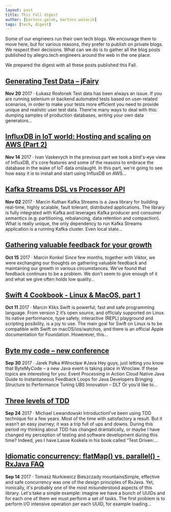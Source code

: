 ```yaml
---
layout: post
title: This Fall digest
author: [bartosz.galek, bartosz.walacik]
tags: [tech, digest]
---
```


Some of our engineers run their own tech blogs.
We encourage them to move here, but for various reasons,
they prefer to publish on private blogs. We respect their decisions.
What can we do is to gather all the blog posts published by allegro.tech
engineers around the web in the one place.

We prepared the digest with all these posts published this Fall.

## [Generating Test Data – jFairy](https://testdetective.com/generating-test-data-jfairy/)
<time class="post-date"><strong>Nov 20</strong> 2017 &middot; Łukasz Rosłonek</time>
Test data has been always an issue.
If you are running selenium or backend automated tests based on user-related scenarios,
in order to make your tests more efficient you need to provide unique and realistic user
test data. There’re many ways to deal with this: dumping samples of production databases, writing your own data generators…

## [InfluxDB in IoT world: Hosting and scaling on AWS (Part 2)](https://www.easyitblog.info/2017/11/14/influxdb-in-iot-world-aws-part-2/)
<time class="post-date"><strong>Nov 14</strong> 2017 &middot; Ivan Vaskevych</time>
In the previous part we took a bird's-eye view of InfluxDB, it's core features and some of the reasons to embrace the database in the wake of IoT data onslaught.
In this part, we're going to see how easy it is to install and start using InfluxDB on AWS…

## [Kafka Streams DSL vs Processor API](http://mkuthan.github.io/blog/2017/11/02/kafka-streams-dsl-vs-processor-api/)
<time class="post-date"><strong>Nov 02</strong> 2017 &middot; Marcin Kuthan</time>
Kafka Streams is a Java library
for building real-time, highly scalable, fault tolerant, distributed applications.
The library is fully integrated with Kafka and leverages
Kafka producer and consumer semantics (e.g: partitioning, rebalancing, data retention and compaction).
What is really unique, the only dependency to run Kafka Streams application is a running Kafka cluster.
Even local state…

## [Gathering valuable feedback for your growth](https://agileandchange.com/gathering-valuable-feedback-for-your-growth-edd510c0f890?source=rss-975f4d88c1de------2)
<time class="post-date"><strong>Oct 15</strong> 2017 &middot; Marcin Konkel</time>
Since few months, together with Viktor, we were exchanging our thoughts on gathering valuable feedback and maintaining our growth in various circumstances. We’ve found that feedback continues to be a problem. We don’t seem to give enough of it and what we give often holds low quality…

## [Swift 4 Cookbook - Linux & MacOS, part 1](http://www.marcinkliks.pl/2017/10/11/swift4-server-foundation-cookbook/)
<time class="post-date"><strong>Oct 11</strong> 2017 &middot; Marcin Kliks</time>
Swift is powerful, fast and safe programming language. From version 2 it’s open source, and officialy supported on Linux. Its native performance, type safety, interactive (REPL) playground and scripting posibility, is a joy to use.
The main goal for Swift on Linux is to be compatible with Swift on macOS/ios/watchos, and there is an official Apple documentation for Foundation. Howerever, this…

## [Byte my code – new conference](https://geekyprimitives.wordpress.com/2017/09/30/byte-me-code-new-conference/)
<time class="post-date"><strong>Sep 30</strong> 2017 &middot; Jarek Pałka</time>
#Wrocław #Java Hey guys, just letting you know that ByteMyCode – a new Java event is taking place in Wroclaw. If these topics are interesting for you: Event Processing in Action Cloud Native Java Guide to Instantaneous Feedback Loops for Java Developers Bringing Structure to Performance Tuning UBS Innovation – DLT Or you’d like to…

## [Three levels of TDD](http://lewandowski.io/2017/02/thre-levels-of-tdd-1/)
<time class="post-date"><strong>Sep 24</strong> 2017 &middot; Michael Lewandowski</time>
IntroductionI’ve been using TDD technique for a few years. Most of the time with satisfactory a result. But it wasn’t an easy journey; it was a trip full of ups and downs. During this period my thinking about TDD has changed dramatically, or maybe I have changed my perception of testing and software development during this time? Indeed, yes I have.Lasse Koskela in his book called “Test Driven:…

## [Idiomatic concurrency: flatMap() vs. parallel() - RxJava FAQ](http://www.nurkiewicz.com/2017/09/idiomatic-concurrency-flatmap-vs.html)
<time class="post-date"><strong>Sep 14</strong> 2017 &middot; Tomasz Nurkiewicz</time>
Bieszczady mountainsSimple, effective and safe concurrency was one of the design principles of RxJava. Yet, ironically, it's probably one of the most misunderstood aspects of this library. Let's take a simple example: imagine we have a bunch of UUIDs and for each one of them we must perform a set of tasks. The first problem is to perform I/O intensive operation per each UUID, for example loading…
